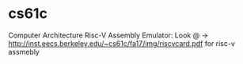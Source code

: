 # cs61c
Computer Architecture 
Risc-V Assembly Emulator:
Look @ -> http://inst.eecs.berkeley.edu/~cs61c/fa17/img/riscvcard.pdf for risc-v assmebly 
